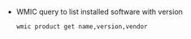 - WMIC query to list installed software with version
	```bash
	wmic product get name,version,vendor
	```